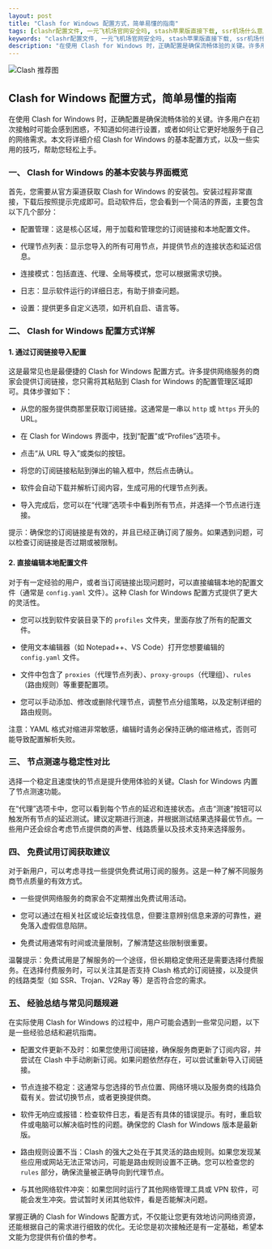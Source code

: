 ```yaml
---
layout: post
title: "Clash for Windows 配置方式，简单易懂的指南"
tags: [clashr配置文件, 一元飞机场官网安全吗, stash苹果版直接下载, ssr机场什么意思, 每天免费2小时外网加速]
keywords: "clashr配置文件, 一元飞机场官网安全吗, stash苹果版直接下载, ssr机场什么意思, 每天免费2小时外网加速"
description: "在使用 Clash for Windows 时，正确配置是确保流畅体验的关键。许多用户在初次接触时可能会感到困惑，不知道如何进行设置，或者如何让它更好地服务于自己的网络需求。本文将详细介绍 Clash for Windows 的基本配置方式，以及一些实用的技巧，帮助您轻松上手。"
---
```


![Clash 推荐图](https://clashjd.github.io/assets/img/小火箭节点购买.png)

## Clash for Windows 配置方式，简单易懂的指南

在使用 Clash for Windows 时，正确配置是确保流畅体验的关键。许多用户在初次接触时可能会感到困惑，不知道如何进行设置，或者如何让它更好地服务于自己的网络需求。本文将详细介绍 Clash for Windows 的基本配置方式，以及一些实用的技巧，帮助您轻松上手。

### 一、 Clash for Windows 的基本安装与界面概览

首先，您需要从官方渠道获取 Clash for Windows 的安装包。安装过程非常直接，下载后按照提示完成即可。启动软件后，您会看到一个简洁的界面，主要包含以下几个部分：

- 配置管理：这是核心区域，用于加载和管理您的订阅链接和本地配置文件。

- 代理节点列表：显示您导入的所有可用节点，并提供节点的连接状态和延迟信息。

- 连接模式：包括直连、代理、全局等模式，您可以根据需求切换。

- 日志：显示软件运行的详细日志，有助于排查问题。

- 设置：提供更多自定义选项，如开机自启、语言等。

### 二、 Clash for Windows 配置方式详解

#### 1. 通过订阅链接导入配置

这是最常见也是最便捷的 Clash for Windows 配置方式。许多提供网络服务的商家会提供订阅链接，您只需将其粘贴到 Clash for Windows 的配置管理区域即可。具体步骤如下：

- 从您的服务提供商那里获取订阅链接。这通常是一串以 `http` 或 `https` 开头的 URL。

- 在 Clash for Windows 界面中，找到“配置”或“Profiles”选项卡。

- 点击“从 URL 导入”或类似的按钮。

- 将您的订阅链接粘贴到弹出的输入框中，然后点击确认。

- 软件会自动下载并解析订阅内容，生成可用的代理节点列表。

- 导入完成后，您可以在“代理”选项卡中看到所有节点，并选择一个节点进行连接。

提示：确保您的订阅链接是有效的，并且已经正确订阅了服务。如果遇到问题，可以检查订阅链接是否过期或被限制。

#### 2. 直接编辑本地配置文件

对于有一定经验的用户，或者当订阅链接出现问题时，可以直接编辑本地的配置文件（通常是 `config.yaml` 文件）。这种 Clash for Windows 配置方式提供了更大的灵活性。

- 您可以找到软件安装目录下的 `profiles` 文件夹，里面存放了所有的配置文件。

- 使用文本编辑器（如 Notepad++、VS Code）打开您想要编辑的 `config.yaml` 文件。

- 文件中包含了 `proxies`（代理节点列表）、`proxy-groups`（代理组）、`rules`（路由规则）等重要配置项。

- 您可以手动添加、修改或删除代理节点，调整节点分组策略，以及定制详细的路由规则。

注意：YAML 格式对缩进非常敏感，编辑时请务必保持正确的缩进格式，否则可能导致配置解析失败。

### 三、 节点测速与稳定性对比

选择一个稳定且速度快的节点是提升使用体验的关键。Clash for Windows 内置了节点测速功能。

在“代理”选项卡中，您可以看到每个节点的延迟和连接状态。点击“测速”按钮可以触发所有节点的延迟测试。建议定期进行测速，并根据测试结果选择最优节点。一些用户还会综合考虑节点提供商的声誉、线路质量以及技术支持来选择服务。

### 四、 免费试用订阅获取建议

对于新用户，可以考虑寻找一些提供免费试用订阅的服务。这是一种了解不同服务商节点质量的有效方式。

- 一些提供网络服务的商家会不定期推出免费试用活动。

- 您可以通过在相关社区或论坛查找信息，但要注意辨别信息来源的可靠性，避免落入虚假信息陷阱。

- 免费试用通常有时间或流量限制，了解清楚这些限制很重要。

温馨提示：免费试用是了解服务的一个途径，但长期稳定使用还是需要选择付费服务。在选择付费服务时，可以关注其是否支持 Clash 格式的订阅链接，以及提供的线路类型（如 SSR、Trojan、V2Ray 等）是否符合您的需求。

### 五、 经验总结与常见问题规避

在实际使用 Clash for Windows 的过程中，用户可能会遇到一些常见问题，以下是一些经验总结和避坑指南。

- 配置文件更新不及时：如果您使用订阅链接，确保服务商更新了订阅内容，并尝试在 Clash 中手动刷新订阅。如果问题依然存在，可以尝试重新导入订阅链接。

- 节点连接不稳定：这通常与您选择的节点位置、网络环境以及服务商的线路负载有关。尝试切换节点，或者更换提供商。

- 软件无响应或报错：检查软件日志，看是否有具体的错误提示。有时，重启软件或电脑可以解决临时性的问题。确保您的 Clash for Windows 版本是最新版。

- 路由规则设置不当：Clash 的强大之处在于其灵活的路由规则。如果您发现某些应用或网站无法正常访问，可能是路由规则设置不正确。您可以检查您的 `rules` 部分，确保流量被正确导向到代理节点。

- 与其他网络软件冲突：如果您同时运行了其他网络管理工具或 VPN 软件，可能会发生冲突。尝试暂时关闭其他软件，看是否能解决问题。

掌握正确的 Clash for Windows 配置方式，不仅能让您更有效地访问网络资源，还能根据自己的需求进行细致的优化。无论您是初次接触还是有一定基础，希望本文能为您提供有价值的参考。